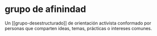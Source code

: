 # grupo de afinindad
Un [[grupo-desestructurado]] de orientación activista conformado por personas que comparten ideas, temas, prácticas o intereses comunes.
